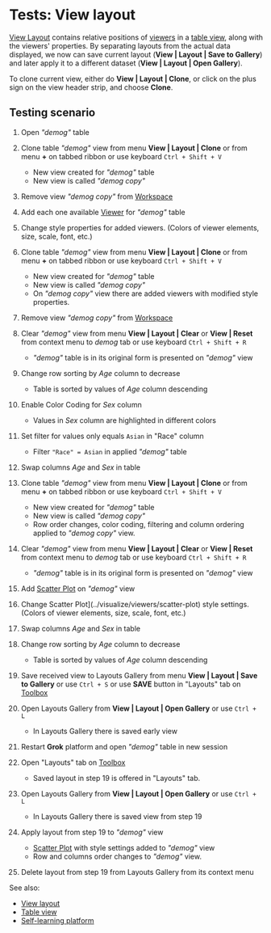 <!-- TITLE: Tests: View layout -->
<!-- SUBTITLE: -->

# Tests: View layout

[View Layout](view-layout.md) contains relative positions of [viewers](../visualize/viewers.md) in a [table view](../overview/table-view.md),
along with the viewers' properties. By separating layouts from the actual data displayed, we now can
save current layout (**View | Layout | Save to Gallery**) and later apply it to a different dataset
(**View | Layout | Open Gallery**). 

To clone current view, either do **View | Layout | Clone**, or click on the plus sign on the view header strip, 
and choose **Clone**.

## Testing scenario

1. Open *"demog"* table

1. Clone table *"demog"* view from menu **View | Layout | Clone** or from menu **+** on tabbed ribbon or use keyboard ```Ctrl + Shift + V```
   * New view created for *"demog"* table 
   * New view is called *"demog copy"*

1. Remove view *"demog copy"* from [Workspace](../overview/workspace.md)

1. Add each one available [Viewer](../visualize/viewers.md) for *"demog"* table 

1. Change style properties for added viewers. (Colors of viewer elements, size, scale, font, etc.)

1. Clone table *"demog"* view from menu **View | Layout | Clone** or from menu **+** on tabbed ribbon or use keyboard ```Ctrl + Shift + V```
   * New view created for *"demog"* table 
   * New view is called *"demog copy"* 
   * On *"demog copy"* view there are added viewers with modified style properties.

1. Remove view *"demog copy"* from [Workspace](../overview/workspace.md)

1. Clear *"demog"* view from menu **View | Layout | Clear** or **View | Reset** from context menu to *demog* tab or use keyboard ```Ctrl + Shift + R```
   * *"demog"* table is in its original form is presented on *"demog"* view
   
1. Change row sorting by *Age* column to decrease
   * Table is sorted by values ​​of *Age* column descending
   
1. Enable Color Coding for *Sex* column
   * Values ​​in *Sex* column are highlighted in different colors

1. Set filter for values ​​only equals ```Asian``` in "Race" column
   * Filter ```"Race" = Asian``` in  applied *"demog"* table
   
1. Swap columns *Age* and *Sex* in table

1. Clone table *"demog"* view from menu **View | Layout | Clone** or from menu **+** on tabbed ribbon or use keyboard ```Ctrl + Shift + V```
   * New view created for *"demog"* table 
   * New view is called *"demog copy"*
   * Row order changes, color coding, filtering and column ordering applied to *"demog copy"* view.

1. Clear *"demog"* view from menu **View | Layout | Clear** or **View | Reset** from context menu to *demog* tab or use keyboard ```Ctrl + Shift + R```
   * *"demog"* table is in its original form is presented on *"demog"* view
  
1. Add [Scatter Plot](../visualize/viewers/scatter-plot.md) on *"demog"* view

1. Change Scatter Plot](../visualize/viewers/scatter-plot) style settings. (Colors of viewer elements, size, scale, font, etc.)

1. Swap columns *Age* and *Sex* in table

1. Change row sorting by *Age* column to decrease
   * Table is sorted by values ​​of *Age* column descending
   
1. Save received view to Layouts Gallery from menu **View | Layout | Save to Gallery** or use ```Ctrl + S``` or use 
   **SAVE** button in "Layouts" tab on [Toolbox](../overview/navigation.md#toolbox)

1. Open Layouts Gallery from **View | Layout | Open Gallery** or use ```Ctrl + L```
   * In Layouts Gallery there is saved early view

1. Restart **Grok** platform and open *"demog"* table in new session

1. Open "Layouts" tab on [Toolbox](../overview/navigation.md#toolbox)
   * Saved layout in step 19 is offered in "Layouts" tab.
   
1. Open Layouts Gallery from **View | Layout | Open Gallery** or use ```Ctrl + L```
   * In Layouts Gallery there is saved view from step 19
   
1. Apply layout from step 19 to *"demog"* view
   * [Scatter Plot](../visualize/viewers/scatter-plot.md) with style settings added to *"demog"* view
   * Row and columns order changes to *"demog"* view.
   
1. Delete layout from step 19 from Layouts Gallery from its context menu   
   

See also:
* [View layout](view-layout.md)
* [Table view](../overview/table-view.md)
* [Self-learning platform](../learn/self-learning-platform.md)

